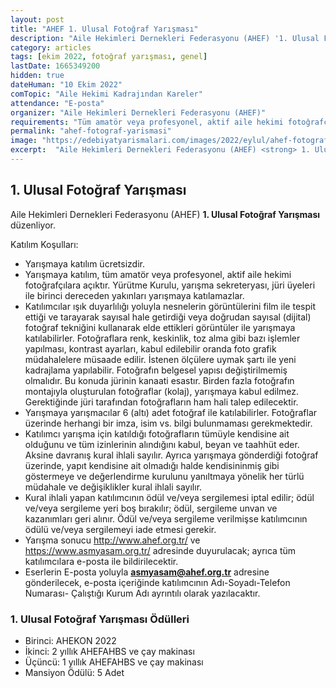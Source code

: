 ```yaml
---
layout: post
title: "AHEF 1. Ulusal Fotoğraf Yarışması"
description: "Aile Hekimleri Dernekleri Federasyonu (AHEF) '1. Ulusal Fotoğraf Yarışması' düzenliyor."
category: articles
tags: [ekim 2022, fotoğraf yarışması, genel]
lastDate: 1665349200
hidden: true
dateHuman: "10 Ekim 2022"
comTopic: "Aile Hekimi Kadrajından Kareler"
attendance: "E-posta"
organizer: "Aile Hekimleri Dernekleri Federasyonu (AHEF)"
requirements: "Tüm amatör veya profesyonel, aktif aile hekimi fotoğrafçıları katılabilir."
permalink: "ahef-fotograf-yarismasi"
image: "https://edebiyatyarismalari.com/images/2022/eylul/ahef-fotograf-yarismasi.jpg"
excerpt:  "Aile Hekimleri Dernekleri Federasyonu (AHEF) <strong> 1. Ulusal Fotoğraf Yarışması </strong> düzenliyor."
---
```


## 1. Ulusal Fotoğraf Yarışması
Aile Hekimleri Dernekleri Federasyonu (AHEF) **1. Ulusal Fotoğraf Yarışması** düzenliyor.  

Katılım Koşulları:
- Yarışmaya katılım ücretsizdir. 
- Yarışmaya katılım, tüm amatör veya profesyonel, aktif aile hekimi fotoğrafçılara açıktır. Yürütme Kurulu, yarışma sekreteryası, jüri üyeleri ile birinci dereceden yakınları yarışmaya katılamazlar. 
- Katılımcılar ışık duyarlılığı yoluyla nesnelerin görüntülerini film ile tespit ettiği ve tarayarak sayısal hale getirdiği veya doğrudan sayısal (dijital) fotoğraf tekniğini kullanarak elde ettikleri görüntüler ile yarışmaya katılabilirler. Fotoğraflara renk, keskinlik, toz alma gibi bazı işlemler yapılması, kontrast ayarları, kabul edilebilir oranda foto grafik müdahalelere müsaade edilir. İstenen ölçülere uymak şartı ile yeni kadrajlama yapılabilir. Fotoğrafın belgesel yapısı değiştirilmemiş olmalıdır. Bu konuda jürinin kanaati esastır.  Birden fazla fotoğrafın montajıyla oluşturulan fotoğraflar (kolaj), yarışmaya kabul edilmez. Gerektiğinde jüri tarafından fotoğrafların ham hali talep edilecektir.
- Yarışmaya yarışmacılar 6 (altı) adet fotoğraf ile katılabilirler. Fotoğraflar üzerinde herhangi bir imza, isim vs. bilgi bulunmaması gerekmektedir.
- Katılımcı yarışma için katıldığı fotoğrafların tümüyle kendisine ait olduğunu ve tüm izinlerinin alındığını kabul, beyan ve taahhüt eder. Aksine davranış kural ihlali sayılır. Ayrıca yarışmaya gönderdiği fotoğraf üzerinde, yapıt kendisine ait olmadığı halde kendisininmiş gibi göstermeye ve değerlendirme kurulunu yanıltmaya yönelik her türlü müdahale ve değişiklikler kural ihlali sayılır.
- Kural ihlali yapan katılımcının ödül ve/veya sergilemesi iptal edilir; ödül ve/veya sergileme yeri boş bırakılır; ödül, sergileme unvan ve kazanımları geri alınır. Ödül ve/veya sergileme verilmişse katılımcının ödülü ve/veya sergilemeyi iade etmesi gerekir.
- Yarışma sonucu http://www.ahef.org.tr/ ve https://www.asmyasam.org.tr/  adresinde duyurulacak; ayrıca tüm katılımcılara e-posta ile bildirilecektir.
- Eserlerin E-posta yoluyla **asmyasam@ahef.org.tr** adresine gönderilecek, e-posta içeriğinde katılımcının Adı-Soyadı-Telefon Numarası- Çalıştığı Kurum Adı ayrıntılı olarak yazılacaktır.


### 1. Ulusal Fotoğraf Yarışması Ödülleri
- Birinci: AHEKON 2022
- İkinci: 2 yıllık AHEFAHBS ve çay makinası
- Üçüncü: 1 yıllık AHEFAHBS ve çay makinası
- Mansiyon Ödülü: 5 Adet
